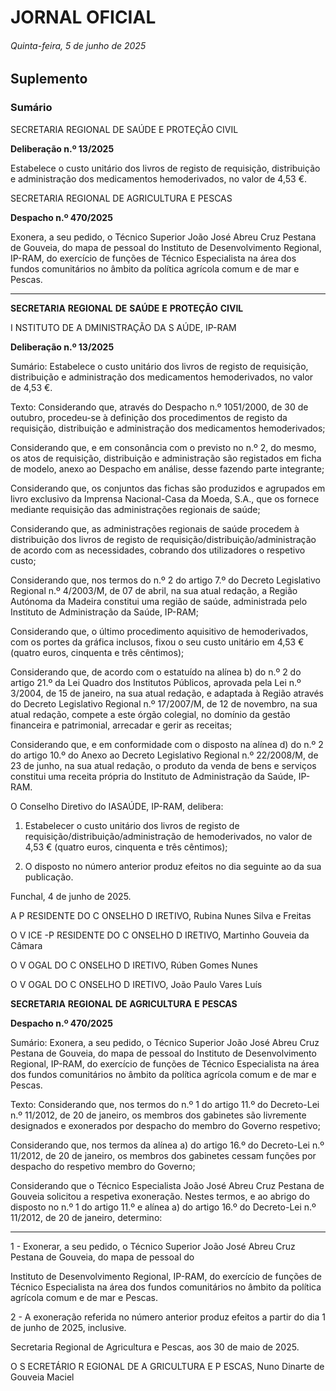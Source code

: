 # JORNAL OFICIAL

###### Quinta-feira, 5 de junho de 2025

## **Suplemento**

### **Sumário**

SECRETARIA REGIONAL DE SAÚDE E PROTEÇÃO CIVIL

**Deliberação n.º 13/2025**

Estabelece o custo unitário dos livros de registo de requisição, distribuição e
administração dos medicamentos hemoderivados, no valor de 4,53 €.

SECRETARIA REGIONAL DE AGRICULTURA E PESCAS

**Despacho n.º 470/2025**

Exonera, a seu pedido, o Técnico Superior João José Abreu Cruz Pestana de
Gouveia, do mapa de pessoal do Instituto de Desenvolvimento Regional, IP-RAM,
do exercício de funções de Técnico Especialista na área dos fundos comunitários no
âmbito da política agrícola comum e de mar e Pescas.




---

**SECRETARIA** **REGIONAL** **DE** **SAÚDE** **E** **PROTEÇÃO** **CIVIL**


I NSTITUTO DE A DMINISTRAÇÃO DA S AÚDE, IP-RAM


**Deliberação n.º 13/2025**


Sumário:
Estabelece o custo unitário dos livros de registo de requisição, distribuição e administração dos medicamentos hemoderivados, no valor
de 4,53 €.

Texto:
Considerando que, através do Despacho n.º 1051/2000, de 30 de outubro, procedeu-se à definição dos procedimentos de
registo da requisição, distribuição e administração dos medicamentos hemoderivados;

Considerando que, e em consonância com o previsto no n.º 2, do mesmo, os atos de requisição, distribuição e
administração são registados em ficha de modelo, anexo ao Despacho em análise, desse fazendo parte integrante;

Considerando que, os conjuntos das fichas são produzidos e agrupados em livro exclusivo da Imprensa Nacional-Casa da
Moeda, S.A., que os fornece mediante requisição das administrações regionais de saúde;

Considerando que, as administrações regionais de saúde procedem à distribuição dos livros de registo de
requisição/distribuição/administração de acordo com as necessidades, cobrando dos utilizadores o respetivo custo;

Considerando que, nos termos do n.º 2 do artigo 7.º do Decreto Legislativo Regional n.º 4/2003/M, de 07 de abril, na sua
atual redação, a Região Autónoma da Madeira constitui uma região de saúde, administrada pelo Instituto de Administração da
Saúde, IP-RAM;

Considerando que, o último procedimento aquisitivo de hemoderivados, com os portes da gráfica inclusos, fixou o seu
custo unitário em 4,53 € (quatro euros, cinquenta e três cêntimos);

Considerando que, de acordo com o estatuído na alínea b) do n.º 2 do artigo 21.º da Lei Quadro dos Institutos Públicos,
aprovada pela Lei n.º 3/2004, de 15 de janeiro, na sua atual redação, e adaptada à Região através do Decreto Legislativo
Regional n.º 17/2007/M, de 12 de novembro, na sua atual redação, compete a este órgão colegial, no domínio da gestão
financeira e patrimonial, arrecadar e gerir as receitas;

Considerando que, e em conformidade com o disposto na alínea d) do n.º 2 do artigo 10.º do Anexo ao Decreto Legislativo
Regional n.º 22/2008/M, de 23 de junho, na sua atual redação, o produto da venda de bens e serviços constitui uma receita
própria do Instituto de Administração da Saúde, IP-RAM.

O Conselho Diretivo do IASAÚDE, IP-RAM, delibera:

1. Estabelecer o custo unitário dos livros de registo de requisição/distribuição/administração de hemoderivados, no valor
de 4,53 € (quatro euros, cinquenta e três cêntimos);

2. O disposto no número anterior produz efeitos no dia seguinte ao da sua publicação.

Funchal, 4 de junho de 2025.


A P RESIDENTE DO C ONSELHO D IRETIVO, Rubina Nunes Silva e Freitas


O V ICE -P RESIDENTE DO C ONSELHO D IRETIVO, Martinho Gouveia da Câmara


O V OGAL DO C ONSELHO D IRETIVO, Rúben Gomes Nunes


O V OGAL DO C ONSELHO D IRETIVO, João Paulo Vares Luís


**SECRETARIA** **REGIONAL** **DE** **AGRICULTURA** **E** **PESCAS**


**Despacho n.º 470/2025**


Sumário:
Exonera, a seu pedido, o Técnico Superior João José Abreu Cruz Pestana de Gouveia, do mapa de pessoal do Instituto de
Desenvolvimento Regional, IP-RAM, do exercício de funções de Técnico Especialista na área dos fundos comunitários no âmbito da
política agrícola comum e de mar e Pescas.

Texto:
Considerando que, nos termos do n.º 1 do artigo 11.º do Decreto-Lei n.º 11/2012, de 20 de janeiro, os membros dos
gabinetes são livremente designados e exonerados por despacho do membro do Governo respetivo;

Considerando que, nos termos da alínea a) do artigo 16.º do Decreto-Lei n.º 11/2012, de 20 de janeiro, os membros dos
gabinetes cessam funções por despacho do respetivo membro do Governo;

Considerando que o Técnico Especialista João José Abreu Cruz Pestana de Gouveia solicitou a respetiva exoneração.
Nestes termos, e ao abrigo do disposto no n.º 1 do artigo 11.º e alínea a) do artigo 16.º do Decreto-Lei n.º 11/2012, de 20
de janeiro, determino:




---

1 - Exonerar, a seu pedido, o Técnico Superior João José Abreu Cruz Pestana de Gouveia, do mapa de pessoal do

Instituto de Desenvolvimento Regional, IP-RAM, do exercício de funções de Técnico Especialista na área dos fundos
comunitários no âmbito da política agrícola comum e de mar e Pescas.

2 - A exoneração referida no número anterior produz efeitos a partir do dia 1 de junho de 2025, inclusive.

Secretaria Regional de Agricultura e Pescas, aos 30 de maio de 2025.

O S ECRETÁRIO R EGIONAL DE A GRICULTURA E P ESCAS, Nuno Dinarte de Gouveia Maciel

